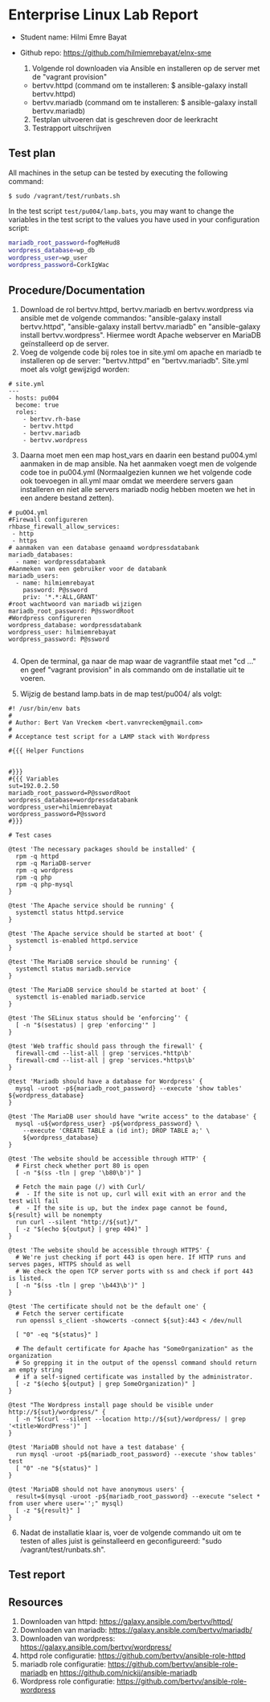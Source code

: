 # Enterprise Linux Lab Report

- Student name: Hilmi Emre Bayat
- Github repo: https://github.com/hilmiemrebayat/elnx-sme

  1. Volgende rol downloaden via Ansible en installeren op de server met de "vagrant provision"
    - bertvv.httpd (command om te installeren: $ ansible-galaxy install bertvv.httpd)
    - bertvv.mariadb (command om te installeren: $ ansible-galaxy install bertvv.mariadb)
  2. Testplan uitvoeren dat is geschreven door de leerkracht
  3. Testrapport uitschrijven

## Test plan

All machines in the setup can be tested by executing the following command:

```console
$ sudo /vagrant/test/runbats.sh
```

In the test script `test/pu004/lamp.bats`, you may want to change the variables in the test script to the values you have used in your configuration script:

```bash
mariadb_root_password=fogMeHud8
wordpress_database=wp_db
wordpress_user=wp_user
wordpress_password=CorkIgWac
```

## Procedure/Documentation
1. Download de rol bertvv.httpd, bertvv.mariadb en bertvv.wordpress via ansible met de volgende commandos: "ansible-galaxy install bertvv.httpd", "ansible-galaxy install bertvv.mariadb" en "ansible-galaxy install bertvv.wordpress". Hiermee wordt Apache webserver en MariaDB geïnstalleerd op de server.
2. Voeg de volgende code bij roles toe in site.yml om apache en mariadb te installeren op de server: "bertvv.httpd" en "bertvv.mariadb". Site.yml moet als volgt gewijzigd worden:
```
# site.yml
---
- hosts: pu004
  become: true
  roles:
    - bertvv.rh-base
    - bertvv.httpd
    - bertvv.mariadb
    - bertvv.wordpress
```
3. Daarna moet men een map host_vars en daarin een bestand pu004.yml aanmaken in de map ansible. Na het aanmaken voegt men de volgende code toe in pu004.yml (Normaalgezien kunnen we het volgende code ook toevoegen in all.yml maar omdat we meerdere servers gaan installeren en niet alle servers mariadb nodig hebben moeten we het in een andere bestand zetten).
```
# puOO4.yml
#Firewall configureren
rhbase_firewall_allow_services:
 - http
 - https
# aanmaken van een database genaamd wordpressdatabank
mariadb_databases:
  - name: wordpressdatabank
#Aanmeken van een gebruiker voor de databank
mariadb_users:
  - name: hilmiemrebayat
    password: P@ssword
    priv: '*.*:ALL,GRANT'
#root wachtwoord van mariadb wijzigen
mariadb_root_password: P@sswordRoot
#Wordpress configureren
wordpress_database: wordpressdatabank
wordpress_user: hilmiemrebayat
wordpress_password: P@ssword


```
4. Open de terminal, ga naar de map waar de vagrantfile staat met "cd ..." en geef "vagrant provision" in als commando om de installatie uit te voeren.



5. Wijzig de bestand lamp.bats in de map test/pu004/ als volgt:
```
#! /usr/bin/env bats
#
# Author: Bert Van Vreckem <bert.vanvreckem@gmail.com>
#
# Acceptance test script for a LAMP stack with Wordpress

#{{{ Helper Functions


#}}}
#{{{ Variables
sut=192.0.2.50
mariadb_root_password=P@sswordRoot
wordpress_database=wordpressdatabank
wordpress_user=hilmiemrebayat
wordpress_password=P@ssword
#}}}

# Test cases

@test 'The necessary packages should be installed' {
  rpm -q httpd
  rpm -q MariaDB-server
  rpm -q wordpress
  rpm -q php
  rpm -q php-mysql
}

@test 'The Apache service should be running' {
  systemctl status httpd.service
}

@test 'The Apache service should be started at boot' {
  systemctl is-enabled httpd.service
}

@test 'The MariaDB service should be running' {
  systemctl status mariadb.service
}

@test 'The MariaDB service should be started at boot' {
  systemctl is-enabled mariadb.service
}

@test 'The SELinux status should be ‘enforcing’' {
  [ -n "$(sestatus) | grep 'enforcing'" ]
}

@test 'Web traffic should pass through the firewall' {
  firewall-cmd --list-all | grep 'services.*http\b'
  firewall-cmd --list-all | grep 'services.*https\b'
}

@test 'Mariadb should have a database for Wordpress' {
  mysql -uroot -p${mariadb_root_password} --execute 'show tables' ${wordpress_database}
}

@test 'The MariaDB user should have "write access" to the database' {
  mysql -u${wordpress_user} -p${wordpress_password} \
    --execute 'CREATE TABLE a (id int); DROP TABLE a;' \
    ${wordpress_database}
}

@test 'The website should be accessible through HTTP' {
  # First check whether port 80 is open
  [ -n "$(ss -tln | grep '\b80\b')" ]

  # Fetch the main page (/) with Curl/
  #  - If the site is not up, curl will exit with an error and the test will fail
  #  - If the site is up, but the index page cannot be found, ${result} will be nonempty
  run curl --silent "http://${sut}/"
  [ -z "$(echo ${output} | grep 404)" ]
}

@test 'The website should be accessible through HTTPS' {
  # We're just checking if port 443 is open here. If HTTP runs and serves pages, HTTPS should as well
  # We check the open TCP server ports with ss and check if port 443 is listed.
  [ -n "$(ss -tln | grep '\b443\b')" ]
}

@test 'The certificate should not be the default one' {
  # Fetch the server certificate
  run openssl s_client -showcerts -connect ${sut}:443 < /dev/null

  [ "0" -eq "${status}" ]

  # The default certificate for Apache has "SomeOrganization" as the organization
  # So grepping it in the output of the openssl command should return an empty string
  # if a self-signed certificate was installed by the administrator.
  [ -z "$(echo ${output} | grep SomeOrganization)" ]
}

@test "The Wordpress install page should be visible under http://${sut}/wordpress/" {
  [ -n "$(curl --silent --location http://${sut}/wordpress/ | grep '<title>WordPress')" ]
}

@test 'MariaDB should not have a test database' {
  run mysql -uroot -p${mariadb_root_password} --execute 'show tables' test
  [ "0" -ne "${status}" ]
}

@test 'MariaDB should not have anonymous users' {
  result=$(mysql -uroot -p${mariadb_root_password} --execute "select * from user where user='';" mysql)
  [ -z "${result}" ]
}

```
6. Nadat de installatie klaar is, voer de volgende commando uit om te testen of alles juist is geïnstalleerd en geconfigureerd: "sudo /vagrant/test/runbats.sh".


## Test report

## Resources

1. Downloaden van httpd: https://galaxy.ansible.com/bertvv/httpd/
2. Downloaden van mariadb: https://galaxy.ansible.com/bertvv/mariadb/
3. Downloaden van wordpress: https://galaxy.ansible.com/bertvv/wordpress/
4. httpd role configuratie: https://github.com/bertvv/ansible-role-httpd
5. mariadb role configuratie: https://github.com/bertvv/ansible-role-mariadb en https://github.com/nickjj/ansible-mariadb
6. Wordpress role configuratie: https://github.com/bertvv/ansible-role-wordpress
